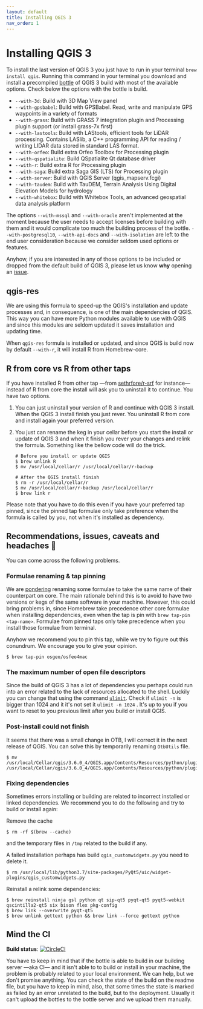 ```yaml
---
layout: default
title: Installing QGIS 3
nav_order: 1
---
```


# Installing QGIS 3

To install the last version of QGIS 3 you just have to run in your terminal `brew install qgis`. Running this command in your terminal you download and install a precompiled [bottle](https://docs.brew.sh/Bottles) of QGIS 3 build with most of the available options. Check below the options with the bottle is build.

- `--with-3d`: Build with 3D Map View panel
- `--with-gpsbabel`: Build with GPSBabel. Read, write and manipulate GPS waypoints in a variety of formats
- `--with-grass`: Build with GRASS 7 integration plugin and Processing plugin support (or install grass-7x first)
- `--with-lastools`: Build with LAStools, efficient tools for LiDAR processing. Contains LASlib, a C++ programming API for reading / writing LIDAR data stored in standard LAS format.
- `--with-orfeo`: Build extra Orfeo Toolbox for Processing plugin
- `--with-qspatialite`: Build QSpatialite Qt database driver
- `--with-r`: Build extra R for Processing plugin
- `--with-saga`: Build extra Saga GIS (LTS) for Processing plugin
- `--with-server`: Build with QGIS Server (qgis_mapserv.fcgi)
- `--with-taudem`: Build with TauDEM, Terrain Analysis Using Digital Elevation Models for hydrology
- `--with-whitebox`: Build with Whitebox Tools, an advanced geospatial data analysis platform

The options `--with-mssql`
and `--with-oracle`
aren't implemented at the moment because the user needs to accept licenses before building with them and it would complicate too much the building process of the bottle. `--with-postgresql10`, `--with-api-docs` and `--with-isolation` are left to the end user consideration because we consider seldom used options or features.

Anyhow, if you are interested in any of those options to be included or dropped from the default build of QGIS 3, please let us know **why** opening an [issue](https://github.com/OSGeo/homebrew-osgeo4mac/issues).

## qgis-res

We are using this formula to speed-up the QGIS's installation and update processes and, in consequence, is one of the main dependencies of QGIS. This way you can have more Python modules available to use with QGIS and since this modules are seldom updated it saves installation and updating time.

When `qgis-res` formula is installed or updated, and since QGIS is build now by default `--with-r`, it will install R from Homebrew-core.

## R from core vs R from other taps

If you have installed R from other tap —from [sethrfore/r-srf](https://github.com/sethrfore/homebrew-r-srf) for instance— instead of R from core the install will ask you to uninstall it to continue. You have two options.

1. You can just uninstall your version of R and continue with QGIS 3 install. When the QGIS 3 install finish you just rever. You uninstall R from core and install again your preferred version.

2. You just can rename the keg in your cellar before you start the install or update of QGIS 3 and when it finish you rever your changes and relink the formula. Something like the bellow code will do the trick.

   ```shell
   # Before you install or update QGIS
   $ brew unlink R
   $ mv /usr/local/cellar/r /usr/local/cellar/r-backup

   # After the QGIS install finish
   $ rm -r /usr/local/cellar/r
   $ mv /usr/local/cellar/r-backup /usr/local/cellar/r
   $ brew link r
   ```


Please note that you have to do this even if you have your preferred tap pinned, since the pinned tap formulae only take preference when the formula is called by you, not when it's installed as dependency.

## Recommendations, issues, caveats and headaches :face_with_head_bandage:

You can come across the following problems.

### Formulae renaming & tap pinning

We are [pondering](https://github.com/OSGeo/homebrew-osgeo4mac/issues/769) renaming some formulae to take the same name of their counterpart on core. The main rationale behind this is to avoid to have two versions or kegs of the same software in your machine. However, this could bring problems in, since Homebrew take precedence other core formulae when installing dependencies, even when the tap is pin with `brew tap-pin <tap-name>`. Formulae from pinned taps only take precedence when you install those formulae from terminal.

Anyhow we recommend you to pin this tap, while we try to figure out this conundrum. We encourage you to give your opinion.

```shell
$ brew tap-pin osgeo/osfeo4mac
```

### The maximum number of open file descriptors

Since the build of QGIS 3 has a lot of dependencies you perhaps could run into an error related to the lack of resources allocated to the shell. Luckily you can change that using the command [`ulimit`](https://ss64.com/osx/ulimit.html). Check if `ulimit -n` is bigger than 1024 and it it's not set it `ulimit -n 1024` . It's up to you if you want to reset to you previous limit after you build or install QGIS.

### Post-install could not finish

It seems that there was a small change in OTB, I will correct it in the next release of QGIS.
You can solve this by temporarily renaming `OtbUtils` file.

```
$ mv /usr/local/Cellar/qgis/3.6.0_4/QGIS.app/Contents/Resources/python/plugins/otb/OTBUtils.py /usr/local/Cellar/qgis/3.6.0_4/QGIS.app/Contents/Resources/python/plugins/otb/OtbUtils.py
```

### Fixing dependencies

Sometimes errors installing or building are related to incorrect installed or linked dependencies. We recommend you to do the following and try to build or install again:

Remove the cache

```shell
$ rm -rf $(brew --cache)
```

and the temporary files in `/tmp` related to the build if any.

A failed installation perhaps has build `qgis_customwidgets.py` you need to delete it.

```shell
$ rm /usr/local/lib/python3.7/site-packages/PyQt5/uic/widget-plugins/qgis_customwidgets.py
```

Reinstall a relink some dependencies:

```shell
$ brew reinstall ninja gsl python qt sip-qt5 pyqt-qt5 pyqt5-webkit qscintilla2-qt5 six bison flex pkg-config
$ brew link --overwrite pyqt-qt5
$ brew unlink gettext python && brew link --force gettext python
```

## Mind the CI

**Build status**: [![CircleCI](https://circleci.com/gh/OSGeo/homebrew-osgeo4mac.svg?style=svg)](https://circleci.com/gh/OSGeo/homebrew-osgeo4mac)

You have to keep in mind that if the bottle is able to build in our building server —aka CI— and it isn't able to to build or install in your machine, the problem is probably related to your local environment. We can help, but we don't promise anything. You can check the state of the build on the readme file, but you have to keep in mind, also, that some times the state is marked as failed by an error unrelated to the build, but to the deployment. Usually it can't upload the bottles to the bottle server and we upload them manually.
